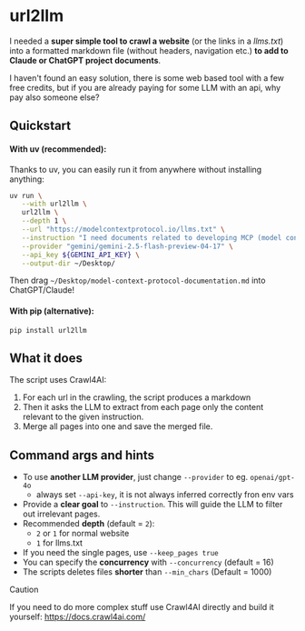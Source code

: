# url2llm

I needed a **super simple tool to crawl a website** (or the links in a *llms.txt*) into a formatted markdown file (without headers, navigation etc.) **to add to Claude or ChatGPT project documents**.

I haven't found an easy solution, there is some web based tool with a few free credits, but if you are already paying for some LLM with an api, why pay also someone else?

## Quickstart

#### With uv (recommended):

Thanks to uv, you can easily run it from anywhere without installing anything:

```bash
uv run \
   --with url2llm \
   url2llm \
   --depth 1 \
   --url "https://modelcontextprotocol.io/llms.txt" \
   --instruction "I need documents related to developing MCP (model context protocol) servers" \
   --provider "gemini/gemini-2.5-flash-preview-04-17" \
   --api_key ${GEMINI_API_KEY} \
   --output-dir ~/Desktop/
```

Then drag `~/Desktop/model-context-protocol-documentation.md` into ChatGPT/Claude!

#### With pip (alternative):

```
pip install url2llm
```

## What it does

The script uses Crawl4AI:

1. For each url in the crawling, the script produces a markdown
2. Then it asks the LLM to extract from each page only the content relevant to the given instruction.
3. Merge all pages into one and save the merged file.

## Command args and hints

- To use **another LLM provider**, just change `--provider` to eg. `openai/gpt-4o`
   - always set `--api-key`, it is not always inferred correctly fron env vars
- Provide a **clear goal** to `--instruction`. This will guide the LLM to filter out irrelevant pages.
- Recommended **depth** (default = `2`):
   - `2` or `1` for normal website
   - `1` for llms.txt
- If you need the single pages, use `--keep_pages true`
- You can specify the **concurrency** with `--concurrency` (default = 16)
- The scripts deletes files **shorter** than `--min_chars` (Default = 1000)

> [!CAUTION]
> If you need to do more complex stuff use Crawl4AI directly and build it yourself: https://docs.crawl4ai.com/
